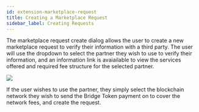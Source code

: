 ```yaml
---
id: extension-marketplace-request
title: Creating a Marketplace Request
sidebar_label: Creating Requests
---
```


The marketplace request create dialog allows the user to create a new marketplace request to verify their information with a third party.  The user will use the dropdown to select the partner they wish to use to verify their information, and an information link is avaiailable to view the services offered and required fee structure for the selected partner.  

<img class='centered' src='/img/extension/passport-marketplace-createrequest.jpg'></img>

If the user wishes to use the partner, they simply select the blockchain network they wish to send the Bridge Token payment on to cover the network fees, and create the request.  
